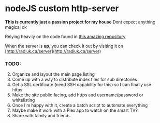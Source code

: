 # nodeJS custom http-server
**This is currently just a passion project for my house**
Dont expect anything magical ok

Relying heavily on the code found in [this amazing repository](https://github.com/http-party)

When the server is **up**, you can check it out by visiting it on [http://radiuk.ca/server](http://radiuk.ca/server)

### TODO: 
2) Organize and layout the main page listing
3) Come up with a way to distribute index files for sub directories
4) Get a SSL certificate (need SSH capability for this) so I can finally use https
5) Make the site public facing, add https and username/password or whitelisting
6) Once I'm happy with it, create a batch script to automate everything
7) Maybe make it work with a Plex app to watch on the smart TV?
8) Share with family and friends
